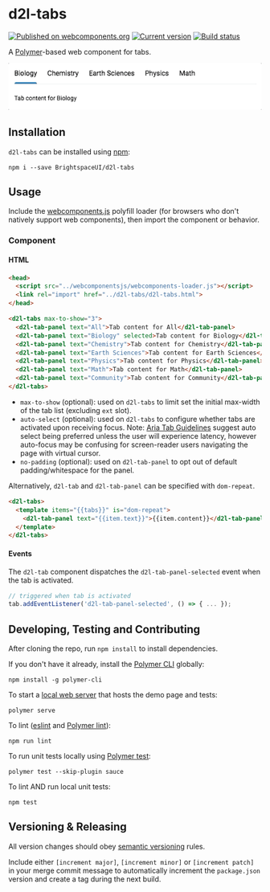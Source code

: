 # d2l-tabs
[![Published on webcomponents.org](https://img.shields.io/badge/webcomponents.org-published-blue.svg)](https://www.webcomponents.org/element/BrightspaceUI/tabs)
[![Current version][github-image]][github-url]
[![Build status][ci-image]][ci-url]

A [Polymer](https://www.polymer-project.org/)-based web component for tabs.

![screenshot of tabs component](/screenshot.gif?raw=true)

## Installation

`d2l-tabs` can be installed using [npm][npm-url]:
```shell
npm i --save BrightspaceUI/d2l-tabs
```

## Usage

Include the [webcomponents.js](http://webcomponents.org/polyfills/) polyfill loader (for browsers who don't natively support web components), then import the component or behavior.

### Component

#### HTML

```html
<head>
  <script src="../webcomponentsjs/webcomponents-loader.js"></script>
  <link rel="import" href="../d2l-tabs/d2l-tabs.html">
</head>
```

<!---
```
<custom-element-demo>
  <template>
    <script src="../webcomponentsjs/webcomponents-loader.js"></script>
    <link rel="import" href="../d2l-typography/d2l-typography.html">
    <link rel="import" href="d2l-tabs.html">
    <custom-style include="d2l-typography">
      <style is="custom-style" include="d2l-typography"></style>
    </custom-style>
    <style>
      html {
        font-size: 20px;
      }
      body {
        color: var(--d2l-color-ferrite);
        font-family: 'Lato', 'Lucida Sans Unicode', 'Lucida Grande', sans-serif;
        letter-spacing: 0.01rem;
        font-size: 0.95rem;
        font-weight: 400;
        line-height: 1.4rem;
      }
    </style>
    <next-code-block></next-code-block>
  </template>
</custom-element-demo>
```
-->
```html
<d2l-tabs max-to-show="3">
  <d2l-tab-panel text="All">Tab content for All</d2l-tab-panel>
  <d2l-tab-panel text="Biology" selected>Tab content for Biology</d2l-tab-panel>
  <d2l-tab-panel text="Chemistry">Tab content for Chemistry</d2l-tab-panel>
  <d2l-tab-panel text="Earth Sciences">Tab content for Earth Sciences</d2l-tab-panel>
  <d2l-tab-panel text="Physics">Tab content for Physics</d2l-tab-panel>
  <d2l-tab-panel text="Math">Tab content for Math</d2l-tab-panel>
  <d2l-tab-panel text="Community">Tab content for Community</d2l-tab-panel>
</d2l-tabs>
```

* `max-to-show` (optional): used on `d2l-tabs` to limit set the initial max-width of the tab list (excluding `ext` slot).
* `auto-select` (optional): used on `d2l-tabs` to configure whether tabs are activated upon receiving focus.  Note: [Aria Tab Guidelines](https://www.w3.org/TR/wai-aria-practices-1.1/#tabpanel) suggest auto select being preferred unless the user will experience latency, however auto-focus may be confusing for screen-reader users navigating the page with virtual cursor.
* `no-padding` (optional): used on `d2l-tab-panel` to opt out of default padding/whitespace for the panel.

Alternatively, `d2l-tab` and `d2l-tab-panel` can be specified with `dom-repeat`.

```html
<d2l-tabs>
  <template items="{{tabs}}" is="dom-repeat">
    <d2l-tab-panel text="{{item.text}}">{{item.content}}</d2l-tab-panel>
  </template>
</d2l-tabs>
```

#### Events

The `d2l-tab` component dispatches the `d2l-tab-panel-selected` event when the tab is activated.

```javascript
// triggered when tab is activated
tab.addEventListener('d2l-tab-panel-selected', () => { ... });
```

## Developing, Testing and Contributing

After cloning the repo, run `npm install` to install dependencies.

If you don't have it already, install the [Polymer CLI](https://www.polymer-project.org/2.0/docs/tools/polymer-cli) globally:

```shell
npm install -g polymer-cli
```

To start a [local web server](https://www.polymer-project.org/2.0/docs/tools/polymer-cli-commands#serve) that hosts the demo page and tests:

```shell
polymer serve
```

To lint ([eslint](http://eslint.org/) and [Polymer lint](https://www.polymer-project.org/2.0/docs/tools/polymer-cli-commands#lint)):

```shell
npm run lint
```

To run unit tests locally using [Polymer test](https://www.polymer-project.org/2.0/docs/tools/polymer-cli-commands#tests):

```shell
polymer test --skip-plugin sauce
```

To lint AND run local unit tests:

```shell
npm test
```

[github-url]: https://github.com/BrightspaceUI/tabs
[github-image]: https://badge.fury.io/gh/BrightspaceUI%2Ftabs.svg
[ci-url]: https://travis-ci.com/BrightspaceUI/tabs
[ci-image]: https://travis-ci.com/BrightspaceUI/tabs.svg?branch=master
[npm-url]: https://www.npmjs.com/

## Versioning & Releasing

All version changes should obey [semantic versioning](https://semver.org/) rules.

Include either `[increment major]`, `[increment minor]` or `[increment patch]` in your merge commit message to automatically increment the `package.json` version and create a tag during the next build.
